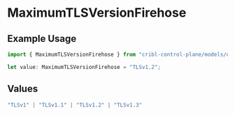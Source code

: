 # MaximumTLSVersionFirehose

## Example Usage

```typescript
import { MaximumTLSVersionFirehose } from "cribl-control-plane/models/operations";

let value: MaximumTLSVersionFirehose = "TLSv1.2";
```

## Values

```typescript
"TLSv1" | "TLSv1.1" | "TLSv1.2" | "TLSv1.3"
```
